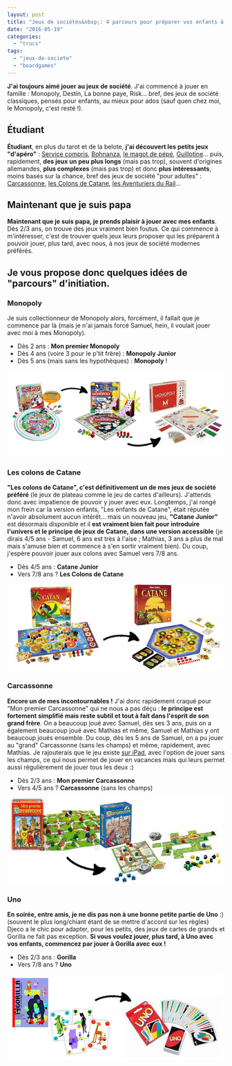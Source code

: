 ```yaml
---
layout: post
title: "Jeux de sociétés&nbsp;: 4 parcours pour préparer vos enfants à devenir vos partenaires"
date: "2016-05-19"
categories: 
  - "trucs"
tags: 
  - "jeux-de-societe"
  - "boardgames"
---
```


**J'ai toujours aimé jouer au jeux de société**. J'ai commencé à jouer en famille : Monopoly, Destin, La bonne paye, Risk... bref, des jeux de société classiques, pensés pour enfants, au mieux pour ados (sauf quen chez moi, le Monopoly, c'est resté !).

## Étudiant

**Étudiant**, en plus du tarot et de la belote, **j'ai découvert les petits jeux "d'apéro"** : [Service compris](http://www.trictrac.net/jeu-de-societe/service-compris-1), [Bohnanza](http://www.trictrac.net/jeu-de-societe/bohnanza), [le magot de pépé](http://www.trictrac.net/jeu-de-societe/le-magot-de-pepe), [Guillotine](http://www.trictrac.net/jeu-de-societe/guillotine)... puis, rapidement, **des jeux un peu plus longs** (mais pas trop), souvent d'origines allemandes, **plus complexes** (mais pas trop) et donc **plus intéressants**, moins basés sur la chance, bref des jeux de société "pour adultes" : [Carcassonne](http://www.trictrac.net/jeu-de-societe/carcassonne), [les Colons de Catane](http://www.trictrac.net/jeu-de-societe/les-colons-de-catane), [les Aventuriers du Rail](http://www.trictrac.net/jeu-de-societe/les-aventuriers-du-rail-0)...

## Maintenant que je suis papa

**Maintenant que je suis papa, je prends plaisir à jouer avec mes enfants**. Dès 2/3 ans, on trouve des jeux vraiment bien foutus. Ce qui commence à m'intéresser, c'est de trouver quels jeux leurs proposer qui les préparent à pouvoir jouer, plus tard, avec nous, à nos jeux de société modernes préférés.

## Je vous propose donc quelques idées de "parcours" d'initiation.

### Monopoly

Je suis collectionneur de Monopoly alors, forcément, il fallait que je commence par là (mais je n'ai jamais forcé Samuel, hein, il voulait jouer avec moi à mes Monopoly).

- Dès 2 ans : **Mon premier Monopoly**
- Dès 4 ans (voire 3 pour le p'tit frère) : **Monopoly Junior**
- Dès 5 ans (mais sans les hypothèques) : **Monopoly** !

![monopoly](/images/monopoly.jpg)

### Les colons de Catane

**"Les colons de Catane", c'est définitivement un de mes jeux de société préféré** (le jeux de plateau comme le jeu de cartes d'ailleurs). J'attends donc avec impatience de pouvoir y jouer avec eux. Longtemps, j'ai rongé mon frein car la version enfants, "Les enfants de Catane", était réputée n'avoir absolument aucun intérêt... mais un nouveau jeu, **"Catane Junior"** est désormais disponible et il **est vraiment bien fait pour introduire l'univers et le principe de jeux de Catane, dans une version accessible** (je dirais 4/5 ans - Samuel, 6 ans est très à l'aise ; Mathias, 3 ans a plus de mal mais s'amuse bien et commence à s'en sortir vraiment bien). Du coup, j'espère pouvoir jouer aux colons avec Samuel vers 7/8 ans.

- Dès 4/5 ans : **Catane Junior**
- Vers 7/8 ans ? **Les Colons de Catane**

![Les Colons de Catane](/images/catane.jpg)

### Carcassonne

**Encore un de mes incontournables !** J'ai donc rapidement craqué pour "Mon premier Carcassonne" qui ne nous a pas déçu : **le principe est fortement simplifié mais reste subtil et tout à fait dans l'esprit de son grand frère**. On a beaucoup joué avec Samuel, dès ses 3 ans, puis on a également beaucoup joué avec Mathias et même, Samuel et Mathias y ont beaucoup joués ensemble. Du coup, dès les 5 ans de Samuel, on a pu jouer au "grand" Carcassonne (sans les champs) et même, rapidement, avec Mathias. Je rajouterais que le jeu existe [sur iPad](https://itunes.apple.com/fr/app/carcassonne/id375295479?mt=8), avec l'option de jouer sans les champs, ce qui nous permet de jouer en vacances mais qui leurs permet aussi régulièrement de jouer tous les deux :)

- Dès 2/3 ans : **Mon premier Carcassonne**
- Vers 4/5 ans ? **Carcassonne** (sans les champs)

![Carcassonne](/images/carcassonne.jpg)

### Uno

**En soirée, entre amis, je ne dis pas non à une bonne petite partie de Uno** :) (souvent le plus long/chiant étant de se mettre d'accord sur les règles) Djeco a le chic pour adapter, pour les petits, des jeux de cartes de grands et Gorilla ne fait pas exception. **Si vous voulez jouer, plus tard, à Uno avec vos enfants, commencez par jouer à Gorilla avec eux !**

- Dès 2/3 ans : **Gorilla**
- Vers 7/8 ans ? **Uno**

![Uno](/images/uno-1.jpg)

